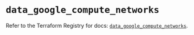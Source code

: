 # `data_google_compute_networks`

Refer to the Terraform Registry for docs: [`data_google_compute_networks`](https://registry.terraform.io/providers/hashicorp/google/6.40.0/docs/data-sources/compute_networks).
